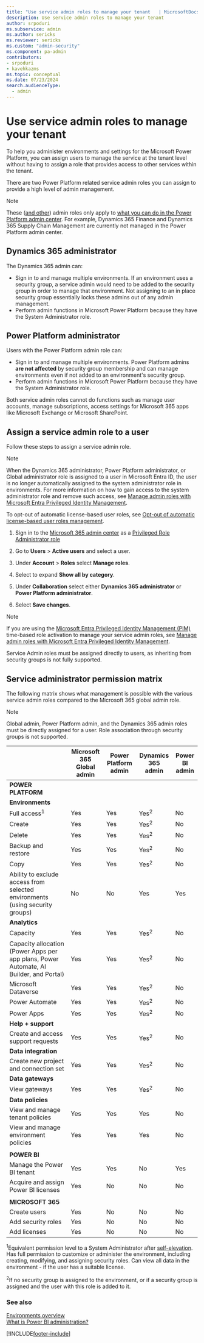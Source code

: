 ```yaml
---
title: "Use service admin roles to manage your tenant   | MicrosoftDocs"
description: Use service admin roles to manage your tenant 
author: srpoduri 
ms.subservice: admin
ms.author: sericks 
ms.reviewer: sericks
ms.custom: "admin-security"
ms.component: pa-admin
contributors:
- srpoduri
- kavehkazms 
ms.topic: conceptual
ms.date: 07/23/2024
search.audienceType: 
  - admin
---
```

# Use service admin roles to manage your tenant

To help you administer environments and settings for the Microsoft Power Platform, you can assign users to manage the service at the tenant level without having to assign a role that provides access to other services within the tenant.

There are two Power Platform related service admin roles you can assign to provide a high level of admin management.

> [!NOTE]
> These ([and other](database-security.md#predefined-security-roles)) admin roles only apply to [what you can do in the Power Platform admin center](admin-documentation.md#power-platform-admin-center-features). For example, Dynamics 365 Finance and Dynamics 365 Supply Chain Management are currently not managed in the Power Platform admin center.

## Dynamics 365 administrator

The Dynamics 365 admin can:

- Sign in to and manage multiple environments. If an environment uses a security group, a service admin would need to be added to the security group in order to manage that environment. Not assigning to an in place security group essentially locks these admins out of any admin management. 
- Perform admin functions in Microsoft Power Platform because they have the System Administrator role.  

## Power Platform administrator
  
 Users with the Power Platform admin role can:  
  
- Sign in to and manage multiple environments. Power Platform admins **are not affected** by security group membership and can manage environments even if not added to an environment's security group.
- Perform admin functions in Microsoft Power Platform because they have the System Administrator role.
  
Both service admin roles cannot do functions such as manage user accounts, manage subscriptions, access settings for Microsoft 365 apps like Microsoft Exchange or Microsoft SharePoint.  
  
## Assign a service admin role to a user

Follow these steps to assign a service admin role.

> [!NOTE]
> When the Dynamics 365 administrator, Power Platform administrator, or Global administrator role is assigned to a user in Microsoft Entra ID, the user is no longer automatically assigned to the system administrator role in environments. For more information on how to gain access to the system administrator role and remove such access, see [Manage admin roles with Microsoft Entra Privileged Identity Management](manage-high-privileged-admin-roles.md).
>
> To opt-out of automatic license-based user roles, see [Opt-out of automatic license-based user roles management](opt-out-automatic-license.md).

1. Sign in to the [Microsoft 365 admin center](https://admin.microsoft.com/) as a [Privileged Role Administrator role](/entra/identity/role-based-access-control/permissions-reference#privileged-role-administrator)

2. Go to **Users** > **Active users** and select a user.
  
3. Under **Account** > **Roles** select **Manage roles**.

4. Select to expand **Show all by category**.

5. Under **Collaboration** select either **Dynamics 365 administrator** or **Power Platform administrator**. 
  
6. Select **Save changes**.

> [!NOTE]
> If you are using the [Microsoft Entra Privileged Identity Management (PIM)](/azure/active-directory/privileged-identity-management/pim-configure#what-does-it-do) time-based role activation to manage your service admin roles, see [Manage admin roles with Microsoft Entra Privileged Identity Management](manage-high-privileged-admin-roles.md).  
> 
> Service Admin roles must be assigned directly to users, as inheriting from security groups is not fully supported.

## Service administrator permission matrix

The following matrix shows what management is possible with the various service admin roles compared to the Microsoft 365 global admin role.

> [!NOTE]
> Global admin, Power Platform admin, and the Dynamics 365 admin roles must be directly assigned for a user. Role association through security groups is not supported.

|  &nbsp;    |Microsoft 365<br>Global admin<br />  |Power Platform<br> admin <br />  |Dynamics 365<br> admin<br />  | Power BI<br> admin<br />  |
|---------|---------|---------|---------|---------|
|**POWER PLATFORM** |||||  
|**Environments** |||||  
|Full access<sup>1</sup> |Yes|Yes|Yes<sup>2</sup>|No|  
|Create|Yes|Yes|Yes<sup>2</sup>|No|  
|Delete|Yes|Yes|Yes<sup>2</sup>|No|  
|Backup and restore|Yes|Yes| Yes<sup>2</sup>|No|  
|Copy |Yes|Yes|Yes<sup>2</sup>|No|  
|Ability to exclude access from selected environments (using security groups) |No|No|Yes|Yes|  
|**Analytics**|||||
|Capacity|Yes|Yes|Yes<sup>2</sup>|No|  
|Capacity allocation (Power Apps per app plans, Power Automate, AI Builder, and Portal) |Yes|Yes|Yes<sup>2</sup>|No|
|Microsoft Dataverse|Yes|Yes|Yes<sup>2</sup>|No|  
|Power Automate|Yes|Yes|Yes<sup>2</sup>|No|  
|Power Apps|Yes|Yes|Yes<sup>2</sup>|No|  
|**Help + support**|||||
|Create and access support requests|Yes|Yes|Yes<sup>2</sup>|No|  
|**Data integration**|||||
|Create new project and connection set|Yes|Yes|Yes<sup>2</sup>|No|  
|**Data gateways**|||||
|View gateways|Yes|Yes|Yes<sup>2</sup>|No|  
|**Data policies**|||||
|View and manage tenant policies|Yes|Yes|Yes|No|  
|View and manage environment policies|Yes|Yes|Yes|No|  
||||||
|**POWER BI**|||||  
|Manage the Power BI tenant|Yes|Yes|No|Yes|  
|Acquire and assign Power BI licenses|Yes|No|No|No|  
||||||
|**MICROSOFT 365**|||||  
|Create users|Yes|No|No|No|  
|Add security roles|Yes|No|No|No|  
|Add licenses|Yes|No|No|No|  

<sup>1</sup>Equivalent permission level to a System Administrator after [self-elevation](manage-high-privileged-admin-roles.md#self-elevate-to-the-system-administrator-role). Has full permission to customize or administer the environment, including creating, modifying, and assigning security roles. Can view all data in the environment - if the user has a suitable license.

<sup>2</sup>If no security group is assigned to the environment, or if a security group is assigned and the user with this role is added to it.


### See also  
[Environments overview](environments-overview.md)<br />
[What is Power BI administration?](/power-bi/service-admin-administering-power-bi-in-your-organization)


[!INCLUDE[footer-include](../includes/footer-banner.md)]
